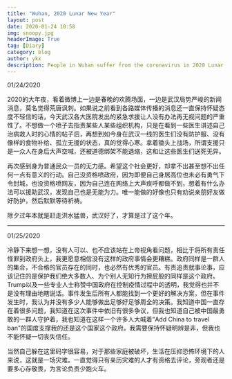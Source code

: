 ```yaml
---
title: "Wuhan, 2020 Lunar New Year"
layout: post
date: 2020-01-24 10:58
img: snoopy.jpg
headerImage: True
tag: [Diary]
category: blog
author: ykx
description: People in Wuhan suffer from the coronavirus in 2020 Lunar New Year.
---
```


01/24/2020

2020的大年夜，看着微博上一边是春晚的欢腾场面，一边是武汉局势严峻的新闻消息，莫名觉得荒唐讽刺。如果说之前看到各路媒体传播的消息还一直保持怀疑态度不轻信的话，今天武汉各大医院发出的紧急求援让人没有办法再无视问题的严重性了。不想做一个喷子去指责某些人某些组织机构，只是在看到一些医生讲述自己治病救人时的心情的帖子后，再想到如今身在武汉一线的医生们没有防护服、没有像样的食物补给、孤立无援的状态，真的觉得心寒。拿着锄头上战场，所谓支援只是一众人在身后大声空喊，还被道德绑架不能退缩，这和让这些医生们送死无异。

再次感到身为普通民众一员的无力感。希望这个社会更好，却拿不出甚至想不出任何一点有意义的行动。自己没资格喷政府，因为即便自己身居高位也未必有勇气下令封城，也没资格喷网友，因为自己连在网络上大声疾呼都做不到，想着有什么办法可以援助武汉，发现自己也是无能为力。唯一能做的好像也只有劝说亲朋好友做好防护，然后默默等待祈祷。

除夕过年本就是赶走洪水猛兽，武汉好了，才算是过了这个年。

----

01/25/2020

冷静下来想一想，没有人可以、也不应该站在上帝视角看问题，相比于将所有责任怪罪到政府头上，我更愿意相信没有这样的政府事情会更糟糕。政府同样是一群人的集合，不合格的官员存在的同时，也必然有优秀的官员。有责追责就事论事，应该记住的是保护我们绝大多数人、为个别人无知行为擦屁股的同样是这个政府。Trump以及一些专业人士称赞中国政府在控制疫情过程中的透明，我觉得也并不是没有理由地瞎说话。事件发生后所有人都能找到一个更好的解决方案，但在事件发生时，我认为并没有多少人能够做出足够好足够周全的决策。我知道中国一直存在着很多问题，我知道在这次事件中依旧有很多争议，但我也知道自己被中国最勇敢的一群人守护着，我也知道在这样一个许多人大喊着“Add China to travel ban"的国度支撑我的还是这个国家这个政府。我需要保持怀疑明辨是非，但我也不能怀疑一切丧失信任。

当然自己躲在这里码字很容易，对于那些家庭被破坏，生活在压抑恐怖环境下的人来说，这就是一场灾难。一直觉得只有亲历灾难的人才有资格去评论，旁观者还是要多心存敬畏，为言论负责少跑火车。


